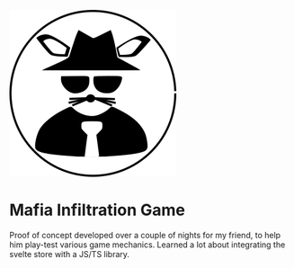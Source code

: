 ![not-the-logo](./public/favicon.png)

# Mafia Infiltration Game
Proof of concept developed over a couple of nights for my friend, to help him play-test various game mechanics. Learned a lot about integrating the svelte store with a JS/TS library. 
